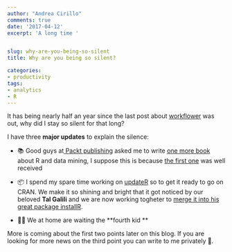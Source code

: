 ```yaml
---
author: "Andrea Cirillo"
comments: true
date: '2017-04-12'
excerpt: 'A long time '


slug: why-are-you-being-so-silent
title: Why are you being so silent?

categories:
- productivity
tags:
- analytics
- R
---
```


It has being nearly half an year since the last post about [workflower](https://andreacirilloblog.wordpress.com/2016/09/21/📊-streamline-your-analysis-linking-r-to-sas-and-more-the-workflower-experiment-🖥/) was out, why did I stay so silent for that long?

I have three **major updates** to explain the silence:



	
  * 📚 Good guys at[ Packt publishing](https://www.packtpub.com) asked me to write [one more book](https://www.amazon.it/gp/product/1787124460?ie=UTF8&tag=andreacirillo-21&camp=3414&linkCode=xm2&creativeASIN=1787124460) about R and data mining, I suppose this is because [the first one](https://andreacirilloblog.wordpress.com/2016/05/11/over-50-practical-recipes-for-data-analysis-with-r-in-one-book/) was well received

	
  * 📦 I spend my spare time working on [updateR](https://andreacirilloblog.wordpress.com/2015/10/22/updater-package-update-r-version-with-a-function-on-mac-osx/) so to get it ready to go on CRAN. We make it so shining and bright that it got noticed by our beloved **Tal Galili** and we are now working togheter to [merge it into his great package installR](https://github.com/RobertMyles/installr).

	
  * 👶🏻 We at home are waiting the **fourth kid **


More is coming about the first two points later on this blog. If you are looking for more news on the third point you can write to me privately 🙂.
